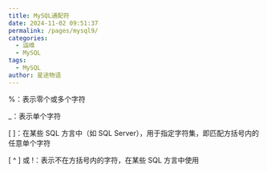 ```yaml
---
title: MySQL通配符
date: 2024-11-02 09:51:37
permalink: /pages/mysql9/
categories:
  - 运维
  - MySQL
tags:
  - MySQL
author: 星途物语
---
```

%：表示零个或多个字符

_：表示单个字符

[ ]：在某些 SQL 方言中（如 SQL Server），用于指定字符集，即匹配方括号内的任意单个字符

[ ^ ] 或 !：表示不在方括号内的字符，在某些 SQL 方言中使用